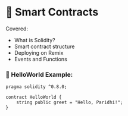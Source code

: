 # 📜 Smart Contracts

Covered:
- What is Solidity?
- Smart contract structure
- Deploying on Remix
- Events and Functions

### 🧪 HelloWorld Example:
```solidity
pragma solidity ^0.8.0;

contract HelloWorld {
    string public greet = "Hello, Paridhi!";
}
```
